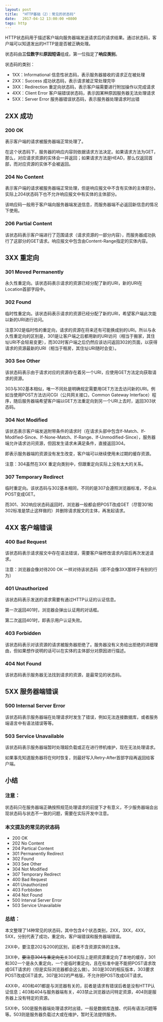 ```yaml
---
layout: post
title:  "HTTP基础（2）：常见的状态码"
date:   2017-04-12 13:00:00 +0800
tags: http
---
```

HTTP状态码用于描述客户端向服务器端发送请求后的请求结果。通过状态码，客户端可以知道发出的HTTP是是否被正确处理。

状态码由**三位数字**和**原因短语**组成，第一位指定了**响应类别**。

状态码的类别：

- 1XX：Informational 信息性状态码，表示服务器接收的请求正在被处理
- 2XX：Success 成功状态码，表示请求被正常处理完毕
- 3XX：Redirection 重定向状态码，表示客户端需要进行附加操作以完成请求
- 4XX：Client Error 客户端错误状态码，表示因某种原因服务器无法处理请求
- 5XX：Server Error 服务器错误状态码，表示服务器处理请求时出错

## 2XX 成功

### 200 OK

表示客户端的请求被服务器端正常处理了。

在这个状态码下，服务器的响应内容则依据请求方法决定。如果请求方法为GET，那么，对应请求资源的实体会一并返回；如果请求方法是HEAD，那么仅返回首部，而对应资源的实体不会被返回。

### 204 No Content

表示客户端的请求被服务器端正常处理，但是响应报文中不含有实体的主体部分。实际上204状态码下也不允许响应报文中有实体的主体部分。

该响应码一般用于客户端向服务器端发送信息，而服务器端不必返回新信息的情况下使用。

### 206 Partial Content

该状态码表示客户端进行了范围请求（请求资源的一部分内容），而服务器成功执行了这部分的GET请求。响应报文中包含由Content-Range指定的实体内容。

## 3XX 重定向

### 301 Moved Permanently

永久性重定向。该状态码表示请求的资源已经分配了新的URI，新的URI在Location首部字段中。

### 302 Found

临时性重定向。该状态码表示请求的资源已经分配了新的URI，希望客户端此次能以新的URI进行访问。

注意302是临时性的重定向，请求的资源在将来还有可能换成别的URI。所以与永久性重定向的区别是，301是让客户端之后都用新的URI访问（相当于搬家，其住址URI不会轻易变更），而302时客户端之后仍然应该访问返回302的页面，以获得请求的资源最新的URI（相当于租房，其住址URI随时会变）。

### 303 See Other

该状态码表示由于请求对应的资源存在着另一个URI，应使用GET方法定向获取请求的资源。

303与302基本相似，唯一不同处是明确规定需要用GET方法去访问新的URI。例如当使用POST方法访问CGI（公共网关接口，Common Gateway Interface）程序，随后服务器端希望客户端以GET方法重定向到另一个URI上去时，返回303状态码。

### 304 Not Modified

该状态表示客户端发送附带条件的请求时（在请求头部中包含If-Match、If-Modified-Since、If-None-Match、If-Range、If-Unmodified-Since），服务器端允许请求访问资源，但因发生请求未满足条件，直接返回304。

即表示服务器端的资源没有发生改变，客户端可以继续使用未过期的缓存资源。

注意：304虽然在3XX 重定向类别中，但跟重定向实际上没有太大的关系。

### 307 Temporary Redirect

临时重定向。该状态码与302基本相同，不同的是307会遵照浏览器标准，不会从POST变成GET。

而301、302响应状态码返回时，浏览器一般都会把POST改成GET（尽管301和302标准是禁止这样做的）并删除请求报文的主体，再发起请求。

## 4XX 客户端错误

### 400 Bad Request

该状态码表示请求报文中存在语法错误，需要客户端修改请求内容后再次发送请求。

注意：浏览器会像对待200 OK 一样对待该状态码（即不会像3XX那样子有别的行为）

### 401 Unauthorized

该状态码表示发送的请求需要有通过HTTP认证的认证信息。

第一次返回401时，浏览器会弹出认证用的对话框。

第二次返回401时，即表示用户认证失败。

### 403 Forbidden

该状态码表示对该资源的请求被服务器拒绝了。服务器没有义务给出拒绝的详细理由，但如果想作说明的话可以在实体的主体部分对原因进行描述。

### 404 Not Found

该状态码表示服务器无法找到请求的资源，是最常见的状态码。

## 5XX 服务器端错误

### 500 Internal Server Error

该状态码表示服务器端在处理请求时发生了错误，例如无法连接数据库，或者服务端语言中有语法错误等等。

### 503 Service Unavailable

该状态码表示服务器端暂时处理超负载或正在进行停机维护，现在无法处理请求。

如果事先知道服务器将在何时恢复，则最好写入Retry-After首部字段再返回给客户端。


## 小结

### 注意：

状态码只在服务器端正确按照规范处理请求的前提下才有意义，不少服务器端会出现状态码与状态不一致的问题，需要在实际开发中注意。

### 本文提及的常见的状态码

- 200 OK
- 202 No Content
- 204 Partical Content
- 301 Permanently Redirect
- 302 Found
- 303 See Other
- 304 Not Modified
- 307 Temporary Redirect
- 400 Bad Request
- 401 Unauthorized
- 403 Forbbiden
- 404 Not Found
- 500 Interval Server Error
- 503 Service Unavailable

### 总结：

本文整理了14种常见的状态码，其中包含4个状态类别，2XX，3XX，4XX，5XX，分别代表了成功，重定向，客户端错误和服务器端错误。

2XX中，要注意202与200的区别，前者不含资源实体的主体。

3XX中，<del>要注意304与重定向无关</del>304实际上是把资源重定向了本地的缓存，301和302一个是永久重定向，一个是临时重定向，且在标准中是不能把POST请求改成GET请求的（但是实际浏览器都会这么做）。303是302的相反版本，303要求POST改成GET请求。307是302的严格版，不允许把POST改成GET请求。

4XX中，400和401都是与浏览器有关的，前者是请求有错误后者是没有HTTP认证信息；403和404与服务器端有关，403禁止浏览器访问特定资源，404则是服务器上没有特定的资源。

5XX中，500是服务器端处理请求时出错，一般是数据库连接、代码有语法问题等等。503则是服务器负载过大或在维护，暂时无法提供服务。

